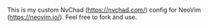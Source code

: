 This is my custom NvChad (https://nvchad.com/) config for NeoVim (https://neovim.io/). Feel free to fork and use.
